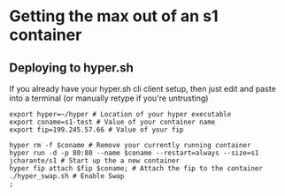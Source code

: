 # Getting the max out of an s1 container


## Deploying to hyper.sh

If you already have your hyper.sh cli client setup, 
then just edit and paste into a terminal (or manually retype if you're untrusting)

```
export hyper=~/hyper # Location of your hyper executable
export coname=s1-test # Value of your container name
export fip=199.245.57.66 # Value of your fip

hyper rm -f $coname # Remove your currently running container
hyper run -d -p 80:80 --name $coname --restart=always --size=s1 jcharante/s1 # Start up the a new container
hyper fip attach $fip $coname; # Attach the fip to the container
./hyper_swap.sh # Enable Swap
;
```
